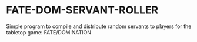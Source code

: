 # FATE-DOM-SERVANT-ROLLER
Simple program to compile and distribute random servants to players for the tabletop game: FATE/DOMINATION
